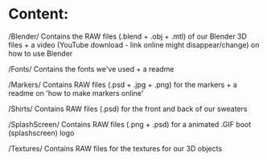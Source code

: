 # Content:

/Blender/
Contains the RAW files (.blend + .obj + .mtl) of our Blender 3D files + a video (YouTube download - link online might disappear/change) on how to use Blender

/Fonts/
Contains the fonts we've used + a readme

/Markers/
Contains RAW files (.psd + .jpg + .png) for the markers + a readme on 'how to make markers online'

/Shirts/
Contains RAW files (.psd) for the front and back of our sweaters

/SplashScreen/
Contains RAW files (.png + .psd) for a animated .GIF boot (splashscreen) logo

/Textures/
Contains RAW files for the textures for our 3D objects
